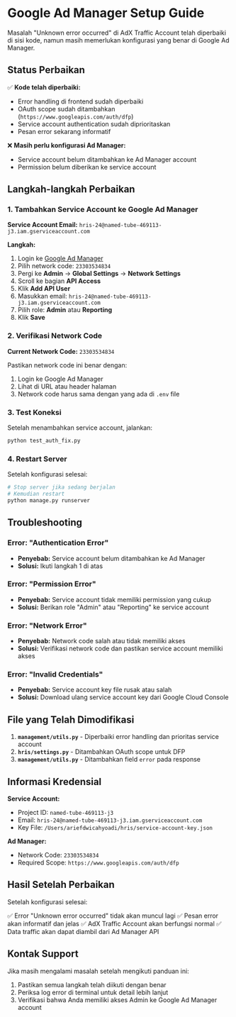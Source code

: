 # Google Ad Manager Setup Guide

Masalah "Unknown error occurred" di AdX Traffic Account telah diperbaiki di sisi kode, namun masih memerlukan konfigurasi yang benar di Google Ad Manager.

## Status Perbaikan

✅ **Kode telah diperbaiki:**
- Error handling di frontend sudah diperbaiki
- OAuth scope sudah ditambahkan (`https://www.googleapis.com/auth/dfp`)
- Service account authentication sudah diprioritaskan
- Pesan error sekarang informatif

❌ **Masih perlu konfigurasi Ad Manager:**
- Service account belum ditambahkan ke Ad Manager account
- Permission belum diberikan ke service account

## Langkah-langkah Perbaikan

### 1. Tambahkan Service Account ke Google Ad Manager

**Service Account Email:** `hris-24@named-tube-469113-j3.iam.gserviceaccount.com`

**Langkah:**
1. Login ke [Google Ad Manager](https://admanager.google.com/)
2. Pilih network code: `23303534834`
3. Pergi ke **Admin** → **Global Settings** → **Network Settings**
4. Scroll ke bagian **API Access**
5. Klik **Add API User**
6. Masukkan email: `hris-24@named-tube-469113-j3.iam.gserviceaccount.com`
7. Pilih role: **Admin** atau **Reporting**
8. Klik **Save**

### 2. Verifikasi Network Code

**Current Network Code:** `23303534834`

Pastikan network code ini benar dengan:
1. Login ke Google Ad Manager
2. Lihat di URL atau header halaman
3. Network code harus sama dengan yang ada di `.env` file

### 3. Test Koneksi

Setelah menambahkan service account, jalankan:

```bash
python test_auth_fix.py
```

### 4. Restart Server

Setelah konfigurasi selesai:

```bash
# Stop server jika sedang berjalan
# Kemudian restart
python manage.py runserver
```

## Troubleshooting

### Error: "Authentication Error"
- **Penyebab:** Service account belum ditambahkan ke Ad Manager
- **Solusi:** Ikuti langkah 1 di atas

### Error: "Permission Error"
- **Penyebab:** Service account tidak memiliki permission yang cukup
- **Solusi:** Berikan role "Admin" atau "Reporting" ke service account

### Error: "Network Error"
- **Penyebab:** Network code salah atau tidak memiliki akses
- **Solusi:** Verifikasi network code dan pastikan service account memiliki akses

### Error: "Invalid Credentials"
- **Penyebab:** Service account key file rusak atau salah
- **Solusi:** Download ulang service account key dari Google Cloud Console

## File yang Telah Dimodifikasi

1. **`management/utils.py`** - Diperbaiki error handling dan prioritas service account
2. **`hris/settings.py`** - Ditambahkan OAuth scope untuk DFP
3. **`management/utils.py`** - Ditambahkan field `error` pada response

## Informasi Kredensial

**Service Account:**
- Project ID: `named-tube-469113-j3`
- Email: `hris-24@named-tube-469113-j3.iam.gserviceaccount.com`
- Key File: `/Users/ariefdwicahyoadi/hris/service-account-key.json`

**Ad Manager:**
- Network Code: `23303534834`
- Required Scope: `https://www.googleapis.com/auth/dfp`

## Hasil Setelah Perbaikan

Setelah konfigurasi selesai:

✅ Error "Unknown error occurred" tidak akan muncul lagi
✅ Pesan error akan informatif dan jelas
✅ AdX Traffic Account akan berfungsi normal
✅ Data traffic akan dapat diambil dari Ad Manager API

## Kontak Support

Jika masih mengalami masalah setelah mengikuti panduan ini:
1. Pastikan semua langkah telah diikuti dengan benar
2. Periksa log error di terminal untuk detail lebih lanjut
3. Verifikasi bahwa Anda memiliki akses Admin ke Google Ad Manager account